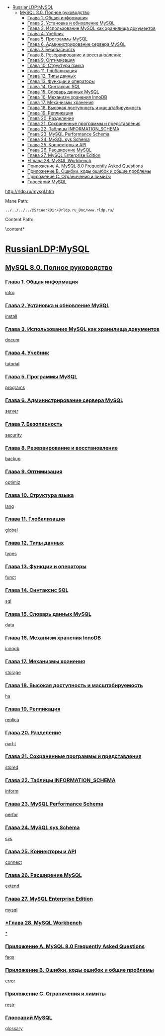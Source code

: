  
<!-- TOC -->

- [<a href="../../../../@SrcWorkDir/@rldp.ru_Doc/www.rldp.ru/mysql.htm">RussianLDP:MySQL</a>](#russianldpmysql)
  - [<a href="../../../../@SrcWorkDir/@rldp.ru_Doc/www.rldp.ru/mysql/mysql80/index.htm">MySQL 8.0. Полное руководство</a>](#mysql-80-%d0%9f%d0%be%d0%bb%d0%bd%d0%be%d0%b5-%d1%80%d1%83%d0%ba%d0%be%d0%b2%d0%be%d0%b4%d1%81%d1%82%d0%b2%d0%be)
    - [<a href="../../../../@SrcWorkDir/@rldp.ru_Doc/www.rldp.ru/mysql/mysql80/intro.htm">Глава 1. Общая информация</a>](#%d0%93%d0%bb%d0%b0%d0%b2%d0%b0-1-%d0%9e%d0%b1%d1%89%d0%b0%d1%8f-%d0%b8%d0%bd%d1%84%d0%be%d1%80%d0%bc%d0%b0%d1%86%d0%b8%d1%8f)
    - [<a href="../../../../@SrcWorkDir/@rldp.ru_Doc/www.rldp.ru/mysql/mysql80/install.htm">Глава 2. Установка и обновление MySQL</a>](#%d0%93%d0%bb%d0%b0%d0%b2%d0%b0-2-%d0%a3%d1%81%d1%82%d0%b0%d0%bd%d0%be%d0%b2%d0%ba%d0%b0-%d0%b8-%d0%be%d0%b1%d0%bd%d0%be%d0%b2%d0%bb%d0%b5%d0%bd%d0%b8%d0%b5-mysql)
    - [<a href="../../../../@SrcWorkDir/@rldp.ru_Doc/www.rldp.ru/mysql/mysql80/docum.htm">Глава 3. Использование MySQL как хранилища документов</a>](#%d0%93%d0%bb%d0%b0%d0%b2%d0%b0-3-%d0%98%d1%81%d0%bf%d0%be%d0%bb%d1%8c%d0%b7%d0%be%d0%b2%d0%b0%d0%bd%d0%b8%d0%b5-mysql-%d0%ba%d0%b0%d0%ba-%d1%85%d1%80%d0%b0%d0%bd%d0%b8%d0%bb%d0%b8%d1%89%d0%b0-%d0%b4%d0%be%d0%ba%d1%83%d0%bc%d0%b5%d0%bd%d1%82%d0%be%d0%b2)
    - [<a href="../../../../@SrcWorkDir/@rldp.ru_Doc/www.rldp.ru/mysql/mysql80/tutorial.htm">Глава 4. Учебник</a>](#%d0%93%d0%bb%d0%b0%d0%b2%d0%b0-4-%d0%a3%d1%87%d0%b5%d0%b1%d0%bd%d0%b8%d0%ba)
    - [<a href="../../../../@SrcWorkDir/@rldp.ru_Doc/www.rldp.ru/mysql/mysql80/programs.htm">Глава 5. Программы MySQL</a>](#%d0%93%d0%bb%d0%b0%d0%b2%d0%b0-5-%d0%9f%d1%80%d0%be%d0%b3%d1%80%d0%b0%d0%bc%d0%bc%d1%8b-mysql)
    - [<a href="../../../../@SrcWorkDir/@rldp.ru_Doc/www.rldp.ru/mysql/mysql80/server.htm">Глава 6. Администрирование сервера MySQL</a>](#%d0%93%d0%bb%d0%b0%d0%b2%d0%b0-6-%d0%90%d0%b4%d0%bc%d0%b8%d0%bd%d0%b8%d1%81%d1%82%d1%80%d0%b8%d1%80%d0%be%d0%b2%d0%b0%d0%bd%d0%b8%d0%b5-%d1%81%d0%b5%d1%80%d0%b2%d0%b5%d1%80%d0%b0-mysql)
    - [<a href="../../../../@SrcWorkDir/@rldp.ru_Doc/www.rldp.ru/mysql/mysql80/security.htm">Глава 7. Безопасность</a>](#%d0%93%d0%bb%d0%b0%d0%b2%d0%b0-7-%d0%91%d0%b5%d0%b7%d0%be%d0%bf%d0%b0%d1%81%d0%bd%d0%be%d1%81%d1%82%d1%8c)
    - [<a href="../../../../@SrcWorkDir/@rldp.ru_Doc/www.rldp.ru/mysql/mysql80/backup.htm">Глава 8. Резервирование и восстановление</a>](#%d0%93%d0%bb%d0%b0%d0%b2%d0%b0-8-%d0%a0%d0%b5%d0%b7%d0%b5%d1%80%d0%b2%d0%b8%d1%80%d0%be%d0%b2%d0%b0%d0%bd%d0%b8%d0%b5-%d0%b8-%d0%b2%d0%be%d1%81%d1%81%d1%82%d0%b0%d0%bd%d0%be%d0%b2%d0%bb%d0%b5%d0%bd%d0%b8%d0%b5)
    - [<a href="../../../../@SrcWorkDir/@rldp.ru_Doc/www.rldp.ru/mysql/mysql80/optimiz.htm">Глава 9. Оптимизация</a>](#%d0%93%d0%bb%d0%b0%d0%b2%d0%b0-9-%d0%9e%d0%bf%d1%82%d0%b8%d0%bc%d0%b8%d0%b7%d0%b0%d1%86%d0%b8%d1%8f)
    - [<a href="../../../../@SrcWorkDir/@rldp.ru_Doc/www.rldp.ru/mysql/mysql80/lang.htm">Глава 10. Структура языка</a>](#%d0%93%d0%bb%d0%b0%d0%b2%d0%b0-10-%d0%a1%d1%82%d1%80%d1%83%d0%ba%d1%82%d1%83%d1%80%d0%b0-%d1%8f%d0%b7%d1%8b%d0%ba%d0%b0)
    - [<a href="../../../../@SrcWorkDir/@rldp.ru_Doc/www.rldp.ru/mysql/mysql80/global.htm">Глава 11. Глобализация</a>](#%d0%93%d0%bb%d0%b0%d0%b2%d0%b0-11-%d0%93%d0%bb%d0%be%d0%b1%d0%b0%d0%bb%d0%b8%d0%b7%d0%b0%d1%86%d0%b8%d1%8f)
    - [<a href="../../../../@SrcWorkDir/@rldp.ru_Doc/www.rldp.ru/mysql/mysql80/types.htm">Глава 12. Типы данных</a>](#%d0%93%d0%bb%d0%b0%d0%b2%d0%b0-12-%d0%a2%d0%b8%d0%bf%d1%8b-%d0%b4%d0%b0%d0%bd%d0%bd%d1%8b%d1%85)
    - [<a href="../../../../@SrcWorkDir/@rldp.ru_Doc/www.rldp.ru/mysql/mysql80/funct.htm">Глава 13. Функции и операторы</a>](#%d0%93%d0%bb%d0%b0%d0%b2%d0%b0-13-%d0%a4%d1%83%d0%bd%d0%ba%d1%86%d0%b8%d0%b8-%d0%b8-%d0%be%d0%bf%d0%b5%d1%80%d0%b0%d1%82%d0%be%d1%80%d1%8b)
    - [<a href="../../../../@SrcWorkDir/@rldp.ru_Doc/www.rldp.ru/mysql/mysql80/sql.htm">Глава 14. Синтаксис SQL</a>](#%d0%93%d0%bb%d0%b0%d0%b2%d0%b0-14-%d0%a1%d0%b8%d0%bd%d1%82%d0%b0%d0%ba%d1%81%d0%b8%d1%81-sql)
    - [<a href="../../../../@SrcWorkDir/@rldp.ru_Doc/www.rldp.ru/mysql/mysql80/data.htm">Глава 15. Словарь данных MySQL</a>](#%d0%93%d0%bb%d0%b0%d0%b2%d0%b0-15-%d0%a1%d0%bb%d0%be%d0%b2%d0%b0%d1%80%d1%8c-%d0%b4%d0%b0%d0%bd%d0%bd%d1%8b%d1%85-mysql)
    - [<a href="../../../../@SrcWorkDir/@rldp.ru_Doc/www.rldp.ru/mysql/mysql80/innodb.htm">Глава 16. Механизм хранения InnoDB</a>](#%d0%93%d0%bb%d0%b0%d0%b2%d0%b0-16-%d0%9c%d0%b5%d1%85%d0%b0%d0%bd%d0%b8%d0%b7%d0%bc-%d1%85%d1%80%d0%b0%d0%bd%d0%b5%d0%bd%d0%b8%d1%8f-innodb)
    - [<a href="../../../../@SrcWorkDir/@rldp.ru_Doc/www.rldp.ru/mysql/mysql80/storage.htm">Глава 17. Механизмы хранения</a>](#%d0%93%d0%bb%d0%b0%d0%b2%d0%b0-17-%d0%9c%d0%b5%d1%85%d0%b0%d0%bd%d0%b8%d0%b7%d0%bc%d1%8b-%d1%85%d1%80%d0%b0%d0%bd%d0%b5%d0%bd%d0%b8%d1%8f)
    - [<a href="../../../../@SrcWorkDir/@rldp.ru_Doc/www.rldp.ru/mysql/mysql80/ha.htm">Глава 18. Высокая доступность и масштабируемость</a>](#%d0%93%d0%bb%d0%b0%d0%b2%d0%b0-18-%d0%92%d1%8b%d1%81%d0%be%d0%ba%d0%b0%d1%8f-%d0%b4%d0%be%d1%81%d1%82%d1%83%d0%bf%d0%bd%d0%be%d1%81%d1%82%d1%8c-%d0%b8-%d0%bc%d0%b0%d1%81%d1%88%d1%82%d0%b0%d0%b1%d0%b8%d1%80%d1%83%d0%b5%d0%bc%d0%be%d1%81%d1%82%d1%8c)
    - [<a href="../../../../@SrcWorkDir/@rldp.ru_Doc/www.rldp.ru/mysql/mysql80/replica.htm">Глава 19. Репликация</a>](#%d0%93%d0%bb%d0%b0%d0%b2%d0%b0-19-%d0%a0%d0%b5%d0%bf%d0%bb%d0%b8%d0%ba%d0%b0%d1%86%d0%b8%d1%8f)
    - [<a href="../../../../@SrcWorkDir/@rldp.ru_Doc/www.rldp.ru/mysql/mysql80/partit.htm">Глава 20. Разделение</a>](#%d0%93%d0%bb%d0%b0%d0%b2%d0%b0-20-%d0%a0%d0%b0%d0%b7%d0%b4%d0%b5%d0%bb%d0%b5%d0%bd%d0%b8%d0%b5)
    - [<a href="../../../../@SrcWorkDir/@rldp.ru_Doc/www.rldp.ru/mysql/mysql80/stored.htm">Глава 21. Сохраненные программы и представления</a>](#%d0%93%d0%bb%d0%b0%d0%b2%d0%b0-21-%d0%a1%d0%be%d1%85%d1%80%d0%b0%d0%bd%d0%b5%d0%bd%d0%bd%d1%8b%d0%b5-%d0%bf%d1%80%d0%be%d0%b3%d1%80%d0%b0%d0%bc%d0%bc%d1%8b-%d0%b8-%d0%bf%d1%80%d0%b5%d0%b4%d1%81%d1%82%d0%b0%d0%b2%d0%bb%d0%b5%d0%bd%d0%b8%d1%8f)
    - [<a href="../../../../@SrcWorkDir/@rldp.ru_Doc/www.rldp.ru/mysql/mysql80/inform.htm">Глава 22. Таблицы INFORMATION_SCHEMA</a>](#%d0%93%d0%bb%d0%b0%d0%b2%d0%b0-22-%d0%a2%d0%b0%d0%b1%d0%bb%d0%b8%d1%86%d1%8b-informationschema)
    - [<a href="../../../../@SrcWorkDir/@rldp.ru_Doc/www.rldp.ru/mysql/mysql80/perfor.htm">Глава 23. MySQL Performance Schema</a>](#%d0%93%d0%bb%d0%b0%d0%b2%d0%b0-23-mysql-performance-schema)
    - [<a href="../../../../@SrcWorkDir/@rldp.ru_Doc/www.rldp.ru/mysql/mysql80/sys.htm">Глава 24. MySQL sys Schema</a>](#%d0%93%d0%bb%d0%b0%d0%b2%d0%b0-24-mysql-sys-schema)
    - [<a href="../../../../@SrcWorkDir/@rldp.ru_Doc/www.rldp.ru/mysql/mysql80/connect.htm">Глава 25. Коннекторы и API</a>](#%d0%93%d0%bb%d0%b0%d0%b2%d0%b0-25-%d0%9a%d0%be%d0%bd%d0%bd%d0%b5%d0%ba%d1%82%d0%be%d1%80%d1%8b-%d0%b8-api)
    - [<a href="../../../../@SrcWorkDir/@rldp.ru_Doc/www.rldp.ru/mysql/mysql80/extend.htm">Глава 26. Расширение MySQL</a>](#%d0%93%d0%bb%d0%b0%d0%b2%d0%b0-26-%d0%a0%d0%b0%d1%81%d1%88%d0%b8%d1%80%d0%b5%d0%bd%d0%b8%d0%b5-mysql)
    - [<a href="../../../../@SrcWorkDir/@rldp.ru_Doc/www.rldp.ru/mysql/mysql80/mysql.htm">Глава 27. MySQL Enterprise Edition</a>](#%d0%93%d0%bb%d0%b0%d0%b2%d0%b0-27-mysql-enterprise-edition)
    - [<a href="../../../../@SrcWorkDir/@rldp.ru_Doc/www.rldp.ru/mysql/mysql80/index.htm">*Глава 28. MySQL Workbench</a>](#%d0%93%d0%bb%d0%b0%d0%b2%d0%b0-28-mysql-workbench)
    - [<a href="../../../../@SrcWorkDir/@rldp.ru_Doc/www.rldp.ru/mysql/mysql80/faqs.htm">Приложение A. MySQL 8.0 Frequently Asked Questions</a>](#%d0%9f%d1%80%d0%b8%d0%bb%d0%be%d0%b6%d0%b5%d0%bd%d0%b8%d0%b5-a-mysql-80-frequently-asked-questions)
    - [<a href="../../../../@SrcWorkDir/@rldp.ru_Doc/www.rldp.ru/mysql/mysql80/error.htm">Приложение B. Ошибки, коды ошибок и общие проблемы</a>](#%d0%9f%d1%80%d0%b8%d0%bb%d0%be%d0%b6%d0%b5%d0%bd%d0%b8%d0%b5-b-%d0%9e%d1%88%d0%b8%d0%b1%d0%ba%d0%b8-%d0%ba%d0%be%d0%b4%d1%8b-%d0%be%d1%88%d0%b8%d0%b1%d0%be%d0%ba-%d0%b8-%d0%be%d0%b1%d1%89%d0%b8%d0%b5-%d0%bf%d1%80%d0%be%d0%b1%d0%bb%d0%b5%d0%bc%d1%8b)
    - [<a href="../../../../@SrcWorkDir/@rldp.ru_Doc/www.rldp.ru/mysql/mysql80/restr.htm">Приложение C. Ограничения и лимиты</a>](#%d0%9f%d1%80%d0%b8%d0%bb%d0%be%d0%b6%d0%b5%d0%bd%d0%b8%d0%b5-c-%d0%9e%d0%b3%d1%80%d0%b0%d0%bd%d0%b8%d1%87%d0%b5%d0%bd%d0%b8%d1%8f-%d0%b8-%d0%bb%d0%b8%d0%bc%d0%b8%d1%82%d1%8b)
    - [<a href="../../../../@SrcWorkDir/@rldp.ru_Doc/www.rldp.ru/mysql/mysql80/glossary.htm">Глоссарий MySQL</a>](#%d0%93%d0%bb%d0%be%d1%81%d1%81%d0%b0%d1%80%d0%b8%d0%b9-mysql)

<!-- /TOC -->

<a href="http://rldp.ru/mysql.htm">http://rldp.ru/mysql.htm</a>

Mane Path:

    ../../../../@SrcWorkDir/@rldp.ru_Doc/www.rldp.ru/
    
Content Path:

\content\*


# <a href="../../../../@SrcWorkDir/@rldp.ru_Doc/www.rldp.ru/mysql.htm">RussianLDP:MySQL</a>

## <a href="../../../../@SrcWorkDir/@rldp.ru_Doc/www.rldp.ru/mysql/mysql80/index.htm">MySQL 8.0. Полное руководство</a>

### <a href="../../../../@SrcWorkDir/@rldp.ru_Doc/www.rldp.ru/mysql/mysql80/intro.htm">Глава 1. Общая информация</a>

<a href="content/intro.md">intro</a>

### <a href="../../../../@SrcWorkDir/@rldp.ru_Doc/www.rldp.ru/mysql/mysql80/install.htm">Глава 2. Установка и обновление MySQL</a>

<a href="content/install.md">install</a>

### <a href="../../../../@SrcWorkDir/@rldp.ru_Doc/www.rldp.ru/mysql/mysql80/docum.htm">Глава 3. Использование MySQL как хранилища документов</a>

<a href="content/docum.md">docum</a>

### <a href="../../../../@SrcWorkDir/@rldp.ru_Doc/www.rldp.ru/mysql/mysql80/tutorial.htm">Глава 4. Учебник</a>

<a href="content/tutorial.md">tutorial</a>

### <a href="../../../../@SrcWorkDir/@rldp.ru_Doc/www.rldp.ru/mysql/mysql80/programs.htm">Глава 5. Программы MySQL</a>

<a href="content/programs.md">programs</a>

### <a href="../../../../@SrcWorkDir/@rldp.ru_Doc/www.rldp.ru/mysql/mysql80/server.htm">Глава 6. Администрирование сервера MySQL</a>

<a href="content/server.md">server</a>

### <a href="../../../../@SrcWorkDir/@rldp.ru_Doc/www.rldp.ru/mysql/mysql80/security.htm">Глава 7. Безопасность</a>

<a href="content/security.md">security</a>

### <a href="../../../../@SrcWorkDir/@rldp.ru_Doc/www.rldp.ru/mysql/mysql80/backup.htm">Глава 8. Резервирование и восстановление</a>

<a href="content/backup.md">backup</a>

### <a href="../../../../@SrcWorkDir/@rldp.ru_Doc/www.rldp.ru/mysql/mysql80/optimiz.htm">Глава 9. Оптимизация</a>

<a href="content/optimiz.md">optimiz</a>

### <a href="../../../../@SrcWorkDir/@rldp.ru_Doc/www.rldp.ru/mysql/mysql80/lang.htm">Глава 10. Структура языка</a>

<a href="content/lang.md">lang</a>

### <a href="../../../../@SrcWorkDir/@rldp.ru_Doc/www.rldp.ru/mysql/mysql80/global.htm">Глава 11. Глобализация</a>

<a href="content/global.md">global</a>

### <a href="../../../../@SrcWorkDir/@rldp.ru_Doc/www.rldp.ru/mysql/mysql80/types.htm">Глава 12. Типы данных</a>

<a href="content/types.md">types</a>

### <a href="../../../../@SrcWorkDir/@rldp.ru_Doc/www.rldp.ru/mysql/mysql80/funct.htm">Глава 13. Функции и операторы</a>

<a href="content/funct.md">funct</a>

### <a href="../../../../@SrcWorkDir/@rldp.ru_Doc/www.rldp.ru/mysql/mysql80/sql.htm">Глава 14. Синтаксис SQL</a>

<a href="content/sql.md">sql</a>

### <a href="../../../../@SrcWorkDir/@rldp.ru_Doc/www.rldp.ru/mysql/mysql80/data.htm">Глава 15. Словарь данных MySQL</a>

<a href="content/data.md">data</a>

### <a href="../../../../@SrcWorkDir/@rldp.ru_Doc/www.rldp.ru/mysql/mysql80/innodb.htm">Глава 16. Механизм хранения InnoDB</a>

<a href="content/innodb.md">innodb</a>

### <a href="../../../../@SrcWorkDir/@rldp.ru_Doc/www.rldp.ru/mysql/mysql80/storage.htm">Глава 17. Механизмы хранения</a>

<a href="content/storage.md">storage</a>

### <a href="../../../../@SrcWorkDir/@rldp.ru_Doc/www.rldp.ru/mysql/mysql80/ha.htm">Глава 18. Высокая доступность и масштабируемость</a>

<a href="content/ha.md">ha</a>

### <a href="../../../../@SrcWorkDir/@rldp.ru_Doc/www.rldp.ru/mysql/mysql80/replica.htm">Глава 19. Репликация</a>

<a href="content/replica.md">replica</a>

### <a href="../../../../@SrcWorkDir/@rldp.ru_Doc/www.rldp.ru/mysql/mysql80/partit.htm">Глава 20. Разделение</a>

<a href="content/partit.md">partit</a>

### <a href="../../../../@SrcWorkDir/@rldp.ru_Doc/www.rldp.ru/mysql/mysql80/stored.htm">Глава 21. Сохраненные программы и представления</a>

<a href="content/stored.md">stored</a>

### <a href="../../../../@SrcWorkDir/@rldp.ru_Doc/www.rldp.ru/mysql/mysql80/inform.htm">Глава 22. Таблицы INFORMATION_SCHEMA</a>

<a href="content/inform.md">inform</a>

### <a href="../../../../@SrcWorkDir/@rldp.ru_Doc/www.rldp.ru/mysql/mysql80/perfor.htm">Глава 23. MySQL Performance Schema</a>

<a href="content/perfor.md">perfor</a>

### <a href="../../../../@SrcWorkDir/@rldp.ru_Doc/www.rldp.ru/mysql/mysql80/sys.htm">Глава 24. MySQL sys Schema</a>

<a href="content/sys.md">sys</a>

### <a href="../../../../@SrcWorkDir/@rldp.ru_Doc/www.rldp.ru/mysql/mysql80/connect.htm">Глава 25. Коннекторы и API</a>

<a href="content/connect.md">connect</a>

### <a href="../../../../@SrcWorkDir/@rldp.ru_Doc/www.rldp.ru/mysql/mysql80/extend.htm">Глава 26. Расширение MySQL</a>

<a href="content/extend.md">extend</a>

### <a href="../../../../@SrcWorkDir/@rldp.ru_Doc/www.rldp.ru/mysql/mysql80/mysql.htm">Глава 27. MySQL Enterprise Edition</a>

<a href="content/mysql.md">mysql</a>

### <a href="../../../../@SrcWorkDir/@rldp.ru_Doc/www.rldp.ru/mysql/mysql80/index.htm">*Глава 28. MySQL Workbench</a>

<a href="">*</a>

### <a href="../../../../@SrcWorkDir/@rldp.ru_Doc/www.rldp.ru/mysql/mysql80/faqs.htm">Приложение A. MySQL 8.0 Frequently Asked Questions</a>

<a href="content/faqs.md">faqs</a>

### <a href="../../../../@SrcWorkDir/@rldp.ru_Doc/www.rldp.ru/mysql/mysql80/error.htm">Приложение B. Ошибки, коды ошибок и общие проблемы</a>

<a href="content/error.md">error</a>

### <a href="../../../../@SrcWorkDir/@rldp.ru_Doc/www.rldp.ru/mysql/mysql80/restr.htm">Приложение C. Ограничения и лимиты</a>

<a href="content/restr.md">restr</a>

### <a href="../../../../@SrcWorkDir/@rldp.ru_Doc/www.rldp.ru/mysql/mysql80/glossary.htm">Глоссарий MySQL</a>

<a href="content/glossary.md">glossary</a>